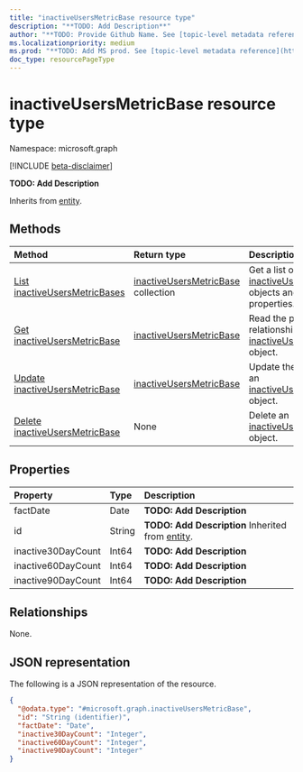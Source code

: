 ```yaml
---
title: "inactiveUsersMetricBase resource type"
description: "**TODO: Add Description**"
author: "**TODO: Provide Github Name. See [topic-level metadata reference](https://aka.ms/msgo?pagePath=Document-APIs/Guidelines/Metadata)**"
ms.localizationpriority: medium
ms.prod: "**TODO: Add MS prod. See [topic-level metadata reference](https://aka.ms/msgo?pagePath=Document-APIs/Guidelines/Metadata)**"
doc_type: resourcePageType
---
```


# inactiveUsersMetricBase resource type

Namespace: microsoft.graph

[!INCLUDE [beta-disclaimer](../../includes/beta-disclaimer.md)]

**TODO: Add Description**


Inherits from [entity](../resources/entity.md).

## Methods
|Method|Return type|Description|
|:---|:---|:---|
|[List inactiveUsersMetricBases](../api/inactiveusersmetricbase-list.md)|[inactiveUsersMetricBase](../resources/inactiveusersmetricbase.md) collection|Get a list of the [inactiveUsersMetricBase](../resources/inactiveusersmetricbase.md) objects and their properties.|
|[Get inactiveUsersMetricBase](../api/inactiveusersmetricbase-get.md)|[inactiveUsersMetricBase](../resources/inactiveusersmetricbase.md)|Read the properties and relationships of an [inactiveUsersMetricBase](../resources/inactiveusersmetricbase.md) object.|
|[Update inactiveUsersMetricBase](../api/inactiveusersmetricbase-update.md)|[inactiveUsersMetricBase](../resources/inactiveusersmetricbase.md)|Update the properties of an [inactiveUsersMetricBase](../resources/inactiveusersmetricbase.md) object.|
|[Delete inactiveUsersMetricBase](../api/inactiveusersmetricbase-delete.md)|None|Delete an [inactiveUsersMetricBase](../resources/inactiveusersmetricbase.md) object.|

## Properties
|Property|Type|Description|
|:---|:---|:---|
|factDate|Date|**TODO: Add Description**|
|id|String|**TODO: Add Description** Inherited from [entity](../resources/entity.md).|
|inactive30DayCount|Int64|**TODO: Add Description**|
|inactive60DayCount|Int64|**TODO: Add Description**|
|inactive90DayCount|Int64|**TODO: Add Description**|

## Relationships
None.

## JSON representation
The following is a JSON representation of the resource.
<!-- {
  "blockType": "resource",
  "keyProperty": "id",
  "@odata.type": "microsoft.graph.inactiveUsersMetricBase",
  "baseType": "microsoft.graph.entity",
  "openType": false
}
-->
``` json
{
  "@odata.type": "#microsoft.graph.inactiveUsersMetricBase",
  "id": "String (identifier)",
  "factDate": "Date",
  "inactive30DayCount": "Integer",
  "inactive60DayCount": "Integer",
  "inactive90DayCount": "Integer"
}
```

